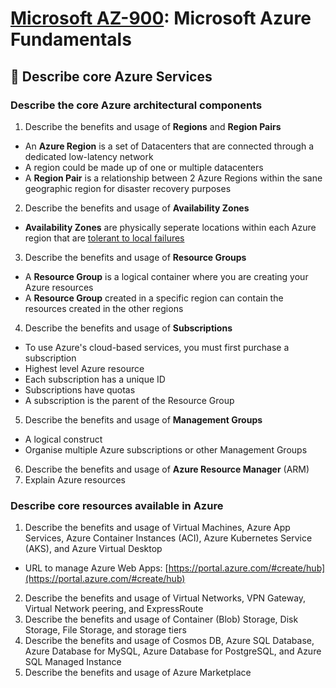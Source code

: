 # [Microsoft AZ-900](az-900-index.md): Microsoft Azure Fundamentals

## 🚒 Describe core Azure Services
### Describe the core Azure architectural components
1. Describe the benefits and usage of **Regions** and **Region Pairs**
+ An **Azure Region** is a set of Datacenters that are connected through a dedicated low-latency network
+ A region could be made up of one or multiple datacenters
+ A **Region Pair** is a relationship between 2 Azure Regions within the sane geographic region for disaster recovery purposes

2. Describe the benefits and usage of **Availability Zones**
+ **Availability Zones** are physically seperate locations within each Azure region that are [tolerant to local failures](https://docs.microsoft.com/en-us/azure/availability-zones/az-overview)
3. Describe the benefits and usage of **Resource Groups**
+ A **Resource Group** is a logical container where you are creating your Azure resources
+ A **Resource Group** created in a specific region can contain the resources created in the other regions
4. Describe the benefits and usage of **Subscriptions**
+ To use Azure's cloud-based services, you must first purchase a subscription
+ Highest level Azure resource
+ Each subscription has a unique ID
+ Subscriptions have quotas
+ A subscription is the parent of the Resource Group
5. Describe the benefits and usage of **Management Groups**
+ A logical construct
+ Organise multiple Azure subscriptions or other Management Groups
6. Describe the benefits and usage of **Azure Resource Manager** (ARM)
7. Explain Azure resources

### Describe core resources available in Azure
1. Describe the benefits and usage of Virtual Machines, Azure App Services, Azure Container Instances (ACI), Azure Kubernetes Service (AKS), and Azure Virtual Desktop
+ URL to manage Azure Web Apps: [https://portal.azure.com/#create/hub](https://portal.azure.com/#create/hub)
2. Describe the benefits and usage of Virtual Networks, VPN Gateway, Virtual Network peering, and ExpressRoute
3. Describe the benefits and usage of Container (Blob) Storage, Disk Storage, File Storage, and storage tiers
4. Describe the benefits and usage of Cosmos DB, Azure SQL Database, Azure Database for MySQL, Azure Database for PostgreSQL, and Azure SQL Managed Instance
5. Describe the benefits and usage of Azure Marketplace
